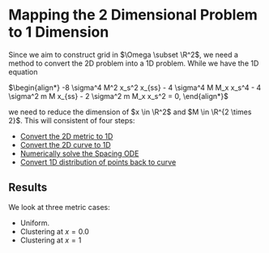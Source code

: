 # Mapping the 2 Dimensional Problem to 1 Dimension

Since we aim to construct grid in $\Omega \subset \R^2$, we need a method to convert the 2D problem into a 1D problem. While we have the 1D equation

$\begin{align*}
-8 \sigma^4 M^2 x_s^2  x_{ss} - 4 \sigma^4 M M_x x_s^4  -  4  \sigma^2 m M x_{ss}  -  2 \sigma^2 m M_x x_s^2  = 0,
\end{align*}$

we need to reduce the dimension of $x \in \R^2$ and $M \in \R^{2 \times 2}$. This will consistent of four steps:
- [Convert the 2D metric to 1D](./MetricReformulation.md)
- [Convert the 2D curve to 1D](./PointProjection.md)
- [Numerically solve the Spacing ODE](./ODENumericalMethods.md)
- [Convert 1D distribution of points back to curve](./PointProjection.md)

## Results
We look at three metric cases:
- Uniform.
- Clustering at $x=0.0$
- Clustering at $x=1$